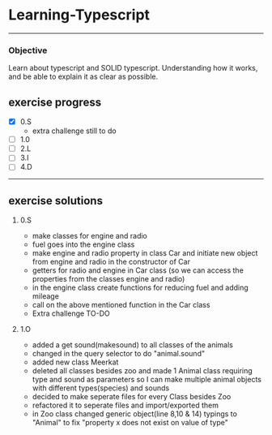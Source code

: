 # Learning-Typescript
---

### Objective
Learn about typescript and SOLID typescript. Understanding how it works, and be able to explain it as clear as possible.


## exercise progress
- [x] 0.S
  - extra challenge still to do
- [ ] 1.0
- [ ] 2.L
- [ ] 3.I
- [ ] 4.D
---

## exercise solutions
1. 0.S
    - make classes for engine and radio
    - fuel goes into the engine class
    - make engine and radio property in class Car and initiate new object from engine and radio in the constructor of Car
    - getters for radio and engine in Car class (so we can access the properties from the classes engine and radio)
    - in the engine class create functions for reducing fuel and adding mileage
    - call on the above mentioned function in the Car class
    - Extra challenge TO-DO

2. 1.O
   - added a get sound(makesound) to all classes of the animals 
   - changed in the query selector to do "animal.sound"
   - added new class Meerkat
   - deleted all classes besides zoo and made 1 Animal class requiring type and sound as parameters so I can make multiple animal objects with different types(species) and sounds
   - decided to make seperate files for every Class besides Zoo
   - refactored it to seperate files and import/exported them
   - in Zoo class changed generic object(line 8,10 & 14) typings to "Animal" to fix "property x does not exist on value of type"